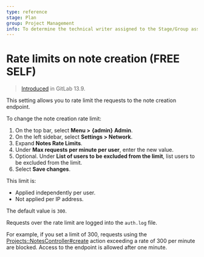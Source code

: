 ```yaml
---
type: reference
stage: Plan
group: Project Management
info: To determine the technical writer assigned to the Stage/Group associated with this page, see https://about.gitlab.com/handbook/engineering/ux/technical-writing/#assignments
---
```


# Rate limits on note creation **(FREE SELF)**

> [Introduced](https://gitlab.com/gitlab-org/gitlab/-/merge_requests/53637) in GitLab 13.9.

This setting allows you to rate limit the requests to the note creation endpoint.

To change the note creation rate limit:

1. On the top bar, select **Menu >** **{admin}** **Admin**.
1. On the left sidebar, select **Settings > Network**.
1. Expand **Notes Rate Limits**.
1. Under **Max requests per minute per user**, enter the new value.
1. Optional. Under **List of users to be excluded from the limit**, list users to be excluded from the limit.
1. Select **Save changes**.

This limit is:

- Applied independently per user.
- Not applied per IP address.

The default value is `300`.

Requests over the rate limit are logged into the `auth.log` file.

For example, if you set a limit of 300, requests using the
[Projects::NotesController#create](https://gitlab.com/gitlab-org/gitlab/-/blob/master/app/controllers/projects/notes_controller.rb)
action exceeding a rate of 300 per minute are blocked. Access to the endpoint is allowed after one minute.
